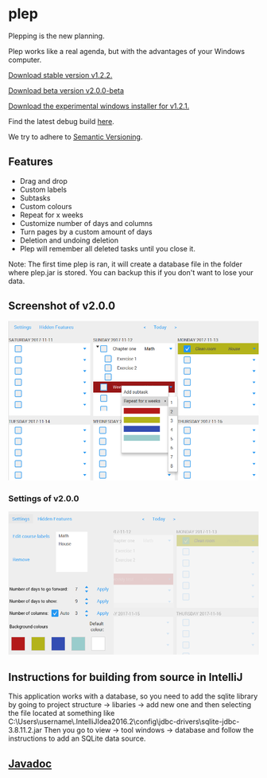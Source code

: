 # plep
Plepping is the new planning.

Plep works like a real agenda, but with the advantages of your Windows computer.

[Download stable version v1.2.2.](https://github.com/deltadak/plep/blob/master/releases/plep_v1.2.2.jar?raw=true)

[Download beta version v2.0.0-beta](https://github.com/deltadak/plep/blob/master/releases/plep_v2.0.0-beta.jar?raw=true)

[Download the experimental windows installer for v1.2.1.](https://github.com/deltadak/plep/blob/master/releases/setup/setup_plep_v1.2.1.exe?raw=true)

Find the latest debug build [here](https://github.com/deltadak/plep/blob/master/out/artifacts/plep_jar/plep.jar?raw=true).

We try to adhere to [Semantic Versioning](http://semver.org/).

## Features
+ Drag and drop
+ Custom labels
+ Subtasks
+ Custom colours
+ Repeat for x weeks
+ Customize number of days and columns
+ Turn pages by a custom amount of days
+ Deletion and undoing deletion
+ Plep will remember all deleted tasks until you close it.

Note: The first time plep is ran, it will create a database file in the folder where plep.jar is stored. You can backup this if you don't want to lose your data.

## Screenshot of v2.0.0
![screenshot](v2.0.0-beta.5.PNG)
### Settings of v2.0.0
![screenshot-settings](v2.0.0-beta.5.settings.PNG)

## Instructions for building from source in IntelliJ
This application works with a database, so you need to add the sqlite library by going to project structure -> libaries -> add new one and then selecting the file located at something like C:\Users\username\\.IntelliJIdea2016.2\config\jdbc-drivers\sqlite-jdbc-3.8.11.2.jar
Then you go to view -> tool windows -> database and follow the instructions to add an SQLite data source.

## [Javadoc](http://htmlpreview.github.io/?https://github.com/deltadak/plep/blob/master/Javadoc/index.html)